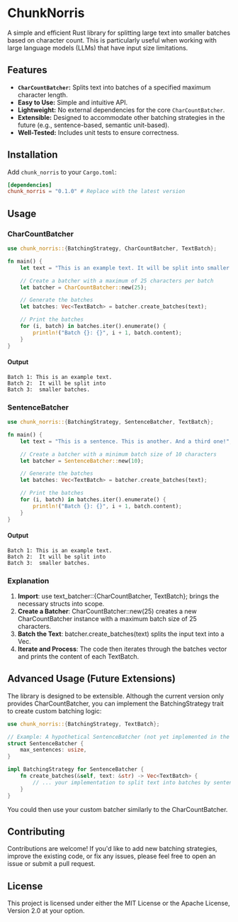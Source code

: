 # ChunkNorris

A simple and efficient Rust library for splitting large text into smaller batches based on character count. This is particularly useful when working with large language models (LLMs) that have input size limitations.

## Features

- **`CharCountBatcher`:** Splits text into batches of a specified maximum character length.
- **Easy to Use:** Simple and intuitive API.
- **Lightweight:** No external dependencies for the core `CharCountBatcher`.
- **Extensible:** Designed to accommodate other batching strategies in the future (e.g., sentence-based, semantic unit-based).
- **Well-Tested:** Includes unit tests to ensure correctness.

## Installation

Add `chunk_norris` to your `Cargo.toml`:

```toml
[dependencies]
chunk_norris = "0.1.0" # Replace with the latest version
```

## Usage

### CharCountBatcher

```rust
use chunk_norris::{BatchingStrategy, CharCountBatcher, TextBatch};

fn main() {
    let text = "This is an example text. It will be split into smaller batches.";

    // Create a batcher with a maximum of 25 characters per batch
    let batcher = CharCountBatcher::new(25);

    // Generate the batches
    let batches: Vec<TextBatch> = batcher.create_batches(text);

    // Print the batches
    for (i, batch) in batches.iter().enumerate() {
        println!("Batch {}: {}", i + 1, batch.content);
    }
}
```

#### Output

```
Batch 1: This is an example text.
Batch 2:  It will be split into
Batch 3:  smaller batches.
```

### SentenceBatcher

```rust
use chunk_norris::{BatchingStrategy, SentenceBatcher, TextBatch};

fn main() {
    let text = "This is a sentence. This is another. And a third one!";

    // Create a batcher with a minimum batch size of 10 characters
    let batcher = SentenceBatcher::new(10);

    // Generate the batches
    let batches: Vec<TextBatch> = batcher.create_batches(text);

    // Print the batches
    for (i, batch) in batches.iter().enumerate() {
        println!("Batch {}: {}", i + 1, batch.content);
    }
}
```

#### Output

```
Batch 1: This is an example text.
Batch 2:  It will be split into
Batch 3:  smaller batches.
```

### Explanation

1. **Import**: use text_batcher::{CharCountBatcher, TextBatch}; brings the necessary structs into scope.
2. **Create a Batcher**: CharCountBatcher::new(25) creates a new CharCountBatcher instance with a maximum batch size of 25 characters.
3. **Batch the Text**: batcher.create_batches(text) splits the input text into a Vec<TextBatch>.
4. **Iterate and Process**: The code then iterates through the batches vector and prints the content of each TextBatch.

## Advanced Usage (Future Extensions)

The library is designed to be extensible. Although the current version only provides CharCountBatcher, you can implement the BatchingStrategy trait to create custom batching logic:

```rust
use chunk_norris::{BatchingStrategy, TextBatch};

// Example: A hypothetical SentenceBatcher (not yet implemented in the library)
struct SentenceBatcher {
    max_sentences: usize,
}

impl BatchingStrategy for SentenceBatcher {
    fn create_batches(&self, text: &str) -> Vec<TextBatch> {
        // ... your implementation to split text into batches by sentences ...
    }
}
```

You could then use your custom batcher similarly to the CharCountBatcher.

## Contributing

Contributions are welcome! If you'd like to add new batching strategies, improve the existing code, or fix any issues, please feel free to open an issue or submit a pull request.

## License

This project is licensed under either the MIT License or the Apache License, Version 2.0 at your option.
